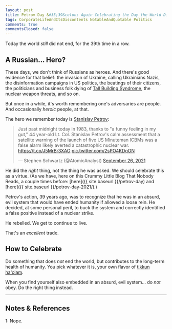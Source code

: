 ```yaml
---
layout: post
title: Petrov Day &#35;39&colon; Again Celebrating the Day the World Did NOT End
tags: CorporateLifeAndItsDiscontents NotableAndQuotable Politics
comments: true
commentsClosed: false
---
```


Today the world _still_ did not end, for the 39th time in a row.  


## A Russian&hellip; Hero?  

These days, we don't think of Russians as heroes.  And there's good evidence for that
belief: the invasion of Ukraine, calling Ukrainians Nazis, the disinformation campaigns in
US politics, the beatings of their citizens, the politicians and business folk dying of
[Tall Building Syndrome](https://www.dailykos.com/stories/2022/9/21/2124313/-Another-Russian-dies-from-Tall-Building-Syndrome),
the nuclear weapon threats,
and so on.  

But once in a while, it's worth remembering one's adversaries are people.  And occasionally
_heroic_ people, at that.  

The hero we remember today is [Stanislav Petrov](https://en.wikipedia.org/wiki/Stanislav_Petrov):  

<blockquote class="twitter-tweet">
  <p lang="en" dir="ltr">
    Just past midnight today in 1983, thanks to "a funny feeling in my gut," 44 year-old
	Lt. Col. Stanislav Petrov's calm assessment that a satellite warning of the launch of
	five US Minuteman ICBMs was a false alarm likely averted a catastrophic nuclear
	war. <a href="https://t.co/J5MrBr3XAO">https://t.co/J5MrBr3XAO</a>
    <a href="https://t.co/2sPO4KDqON">pic.twitter.com/2sPO4KDqON</a>
  </p>&mdash; Stephen Schwartz (@AtomicAnalyst) <a href="https://twitter.com/AtomicAnalyst/status/1442136321594511365?ref_src=twsrc%5Etfw">September 26, 2021</a>
</blockquote> 
<script async src="https://platform.twitter.com/widgets.js"></script>

He did the _right_ thing, not the thing he was asked.  We should celebrate this as a
virtue.  (As we have, here on this Crummy Little Blog That Nobody Reads, a couple times
before: [here]({{ site.baseurl }}/petrov-day) and [here]({{ site.baseurl }}/petrov-day-2021/).)  

Petrov's action, 39 years ago, was to recognize that he was in an absurd, evil system that
would have ended humanity if allowed a loose rein.  He decided, at some personal peril, to
buck the system and correctly identified a false positive instead of a nuclear strike.  

He rebelled.  We get to continue to live.  

That's an _excellent_ trade.  


## How to Celebrate  

Do something that does _not_ end the world, but contributes to the long-term health of
humanity.  You pick whatever it is, your own flavor of [tikkun ha'olam](https://en.wikipedia.org/wiki/Tikkun_olam).  

When you find yourself also embedded in an absurd, evil system&hellip; do _not_ obey.  Do
the right thing instead.  

---

## Notes &amp; References  

<!--
<sup id="fn1a">[[1]](#fn1)</sup>

<a id="fn1">1</a>: ***, ["***"](***), *** [↩](#fn1a)  

<a href="{{ site.baseurl }}/images/***">
  <img src="{{ site.baseurl }}/images/***" width="400" height="***" alt="***" title="***" style="float: right; margin: 3px 3px 3px 3px; border: 1px solid #000000;">
</a>

<iframe width="400" height="224" src="***" allow="accelerometer; encrypted-media; gyroscope; picture-in-picture" allowfullscreen style="float: right; margin: 3px 3px 3px 3px; border: 1px solid #000000;"></iframe>
-->

<a id="fn1">1</a>: Nope.  

